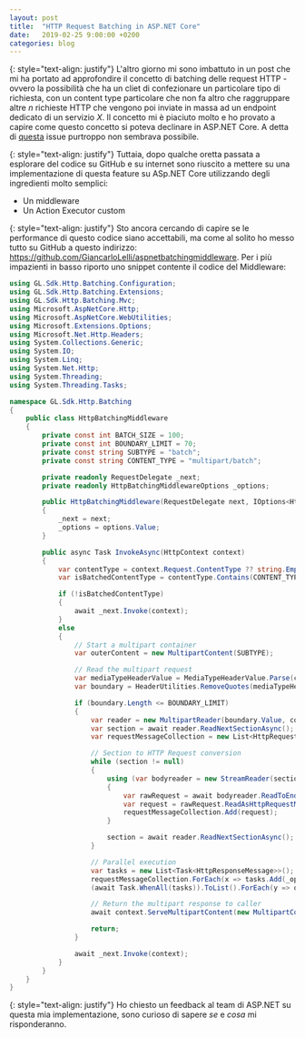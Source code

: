 ```yaml
---
layout: post
title:  "HTTP Request Batching in ASP.NET Core"
date:   2019-02-25 9:00:00 +0200
categories: blog
---
```

{: style="text-align: justify"}
L'altro giorno mi sono imbattuto in un post che mi ha portato ad approfondire il concetto di batching delle request HTTP - ovvero la possibilità che ha un cliet di confezionare un particolare tipo di richiesta, con un content type particolare che non fa altro che raggruppare altre *n* richieste HTTP che vengono poi inviate in massa ad un endpoint dedicato di un servizio *X*. Il concetto mi è piaciuto molto e ho provato a capire come questo concetto si poteva declinare in ASP.NET Core. A detta di [questa](https://github.com/aspnet/AspNetCore/issues/6000) issue purtroppo non sembrava possibile.

{: style="text-align: justify"}
Tuttaia, dopo qualche oretta passata a esplorare del codice su GitHub e su internet sono riuscito a mettere su una implementazione di questa feature su ASp.NET Core utilizzando degli ingredienti molto semplici:
* Un middleware
* Un Action Executor custom

{: style="text-align: justify"}
Sto ancora cercando di capire se le performance di questo codice siano accettabili, ma come al solito ho messo tutto su GitHub a questo indirizzo: https://github.com/GiancarloLelli/aspnetbatchingmiddleware. Per i più impazienti in basso riporto uno snippet contente il codice del Middleware:
```csharp
using GL.Sdk.Http.Batching.Configuration;
using GL.Sdk.Http.Batching.Extensions;
using GL.Sdk.Http.Batching.Mvc;
using Microsoft.AspNetCore.Http;
using Microsoft.AspNetCore.WebUtilities;
using Microsoft.Extensions.Options;
using Microsoft.Net.Http.Headers;
using System.Collections.Generic;
using System.IO;
using System.Linq;
using System.Net.Http;
using System.Threading;
using System.Threading.Tasks;

namespace GL.Sdk.Http.Batching
{
    public class HttpBatchingMiddleware
    {
        private const int BATCH_SIZE = 100;
        private const int BOUNDARY_LIMIT = 70;
        private const string SUBTYPE = "batch";
        private const string CONTENT_TYPE = "multipart/batch";

        private readonly RequestDelegate _next;
        private readonly HttpBatchingMiddlewareOptions _options;

        public HttpBatchingMiddleware(RequestDelegate next, IOptions<HttpBatchingMiddlewareOptions> options)
        {
            _next = next;
            _options = options.Value;
        }

        public async Task InvokeAsync(HttpContext context)
        {
            var contentType = context.Request.ContentType ?? string.Empty;
            var isBatchedContentType = contentType.Contains(CONTENT_TYPE);

            if (!isBatchedContentType)
            {
                await _next.Invoke(context);
            }
            else
            {
                // Start a multipart container 
                var outerContent = new MultipartContent(SUBTYPE);

                // Read the multipart request
                var mediaTypeHeaderValue = MediaTypeHeaderValue.Parse(contentType);
                var boundary = HeaderUtilities.RemoveQuotes(mediaTypeHeaderValue.Boundary);

                if (boundary.Length <= BOUNDARY_LIMIT)
                {
                    var reader = new MultipartReader(boundary.Value, context.Request.Body);
                    var section = await reader.ReadNextSectionAsync();
                    var requestMessageCollection = new List<HttpRequestMessage>();

                    // Section to HTTP Request conversion
                    while (section != null)
                    {
                        using (var bodyreader = new StreamReader(section.Body))
                        {
                            var rawRequest = await bodyreader.ReadToEndAsync();
                            var request = rawRequest.ReadAsHttpRequestMessage();
                            requestMessageCollection.Add(request);
                        }

                        section = await reader.ReadNextSectionAsync();
                    }

                    // Parallel execution
                    var tasks = new List<Task<HttpResponseMessage>>();
                    requestMessageCollection.ForEach(x => tasks.Add(_options.Client.SendAsync(x, CancellationToken.None)));
                    (await Task.WhenAll(tasks)).ToList().ForEach(y => outerContent.Add(new HttpMessageContent(y)));

                    // Return the multipart response to caller
                    await context.ServeMultipartContent(new MultipartContentResult(outerContent));

                    return;
                }

                await _next.Invoke(context);
            }
        }
    }
}
```
{: style="text-align: justify"}
Ho chiesto un feedback al team di ASP.NET su questa mia implementazione, sono curioso di sapere *se* e *cosa* mi risponderanno.